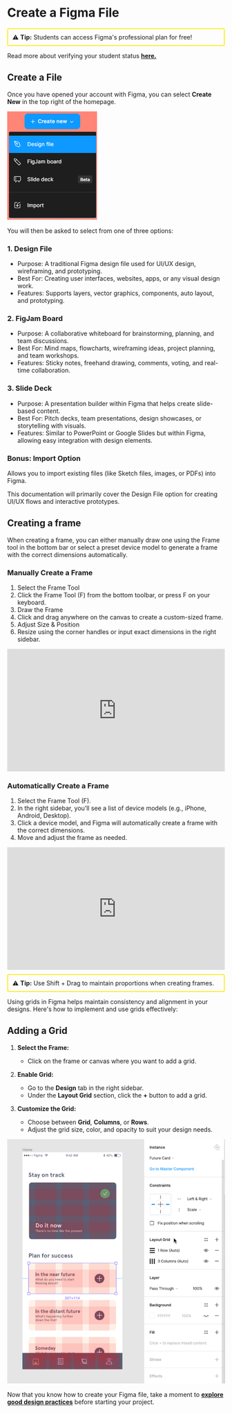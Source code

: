 # Create a Figma File

<div style="border: 2px solid rgb(255, 236, 28); padding: 10px; margin: 10px 0; border-radius: 4px;">
⚠️ <strong>Tip:</strong> Students can access Figma's professional plan for free!
</div>

Read more about verifying your student status **[here.](https://www.figma.com/color-contrast-checker/)**

## Create a File

Once you have opened your account with Figma, you can select **Create New** in the top right of the homepage.

![New File Example](images/create_new.png)

You will then be asked to select from one of three options:

### 1. Design File

- Purpose: A traditional Figma design file used for UI/UX design, wireframing, and prototyping.
- Best For: Creating user interfaces, websites, apps, or any visual design work.
- Features: Supports layers, vector graphics, components, auto layout, and prototyping.

### 2. **FigJam Board**

- Purpose: A collaborative whiteboard for brainstorming, planning, and team discussions.
- Best For: Mind maps, flowcharts, wireframing ideas, project planning, and team workshops.
- Features: Sticky notes, freehand drawing, comments, voting, and real-time collaboration.

### 3. **Slide Deck**

- Purpose: A presentation builder within Figma that helps create slide-based content.
- Best For: Pitch decks, team presentations, design showcases, or storytelling with visuals.
- Features: Similar to PowerPoint or Google Slides but within Figma, allowing easy integration with design elements.

### **Bonus:** Import Option

Allows you to import existing files (like Sketch files, images, or PDFs) into Figma.

This documentation will primarily cover the Design File option for creating UI/UX flows and interactive prototypes.

## Creating a frame

When creating a frame, you can either manually draw one using the Frame tool in the bottom bar or select a preset device model to generate a frame with the correct dimensions automatically.

### Manually Create a Frame

1. Select the Frame Tool
2. Click the Frame Tool (F) from the bottom toolbar, or press F on your keyboard.
3. Draw the Frame
4. Click and drag anywhere on the canvas to create a custom-sized frame.
5. Adjust Size & Position
6. Resize using the corner handles or input exact dimensions in the right sidebar.

<div style="position:relative; width:100%; height:0px; padding-bottom:56.098%"><iframe allow="fullscreen;autoplay" allowfullscreen height="100%" src="https://streamable.com/e/fucydp?autoplay=1" width="100%" style="border:none; width:100%; height:100%; position:absolute; left:0px; top:0px; overflow:hidden;"></iframe></div>

### Automatically Create a Frame

1. Select the Frame Tool (F).
2. In the right sidebar, you’ll see a list of device models (e.g., iPhone, Android, Desktop).
3. Click a device model, and Figma will automatically create a frame with the correct dimensions.
4. Move and adjust the frame as needed.

<div style="position:relative; width:100%; height:0px; padding-bottom:56.098%"><iframe allow="fullscreen;autoplay" allowfullscreen height="100%" src="https://streamable.com/e/knhi2m?autoplay=1" width="100%" style="border:none; width:100%; height:100%; position:absolute; left:0px; top:0px; overflow:hidden;"></iframe></div>

<div style="border: 2px solid rgb(255, 236, 28); padding: 10px; margin: 10px 0; border-radius: 4px;">
⚠️ <strong>Tip:</strong> Use Shift + Drag to maintain proportions when creating frames.
</div>

Using grids in Figma helps maintain consistency and alignment in your designs. Here's how to implement and use grids effectively:

## Adding a Grid

1. **Select the Frame:**

   - Click on the frame or canvas where you want to add a grid.

2. **Enable Grid:**

   - Go to the **Design** tab in the right sidebar.
   - Under the **Layout Grid** section, click the **+** button to add a grid.

3. **Customize the Grid:**
   - Choose between **Grid**, **Columns**, or **Rows**.
   - Adjust the grid size, color, and opacity to suit your design needs.

![Grid Example](images/grid%20layout.png)

Now that you know how to create your Figma file, take a moment to **[explore good design practices](good-design-practices.md)** before starting your project.
